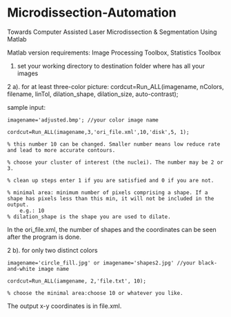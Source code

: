 Microdissection-Automation
==========================

Towards Computer Assisted Laser Microdissection &amp; Segmentation Using Matlab

Matlab version requirements: Image Processing Toolbox, Statistics Toolbox

1. set your working directory to destination folder where has all your images

2 a). for at least three-color picture: 
	cordcut=Run_ALL(imagename, nColors, filename, linTol, dilation_shape, dilation_size, auto-contrast);

sample input:
	
	imagename='adjusted.bmp'; //your color image name
	
	cordcut=Run_ALL(imagename,3,'ori_file.xml',10,'disk',5, 1); 
	
	% this number 10 can be changed. Smaller number means low reduce rate and lead to more accurate contours.
	
 	% choose your cluster of interest (the nuclei). The number may be 2 or 3.
 	
	% clean up steps enter 1 if you are satisfied and 0 if you are not.
	
	% minimal area: minimum number of pixels comprising a shape. If a shape has pixels less than this min, it will not be included in the output.
		e.g.: 10
	% dilation_shape is the shape you are used to dilate. 
	
In the ori_file.xml, the number of shapes and the coordinates can be seen after the program is done.

2 b). for only two distinct colors 

	imagename='circle_fill.jpg' or imagename='shapes2.jpg' //your black-and-white image name
	
	cordcut=Run_ALL(iamgename, 2,'file.txt', 10);
	
	% choose the minimal area:choose 10 or whatever you like.
	
The output x-y coordinates is in file.xml.
